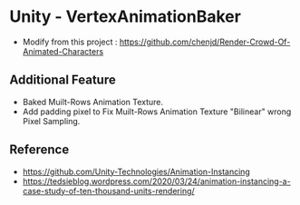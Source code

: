 # Unity - VertexAnimationBaker
* Modify from this project : https://github.com/chenjd/Render-Crowd-Of-Animated-Characters
## Additional Feature
* Baked Muilt-Rows Animation Texture.
* Add padding pixel to Fix Muilt-Rows Animation Texture "Bilinear" wrong Pixel Sampling.
## Reference
* https://github.com/Unity-Technologies/Animation-Instancing
* https://tedsieblog.wordpress.com/2020/03/24/animation-instancing-a-case-study-of-ten-thousand-units-rendering/

